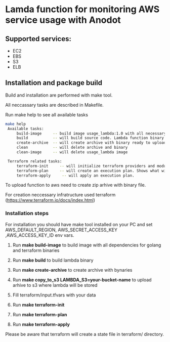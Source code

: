 # Lamda function for monitoring AWS service usage with Anodot

## Supported services:
- EC2
- EBS
- S3
- ELB 

## Installation and package build

Build and installation are performed with make tool.

All neccassary tasks are described in Makefile. 

Run make help to see all available tasks
```bash
make help
 Available tasks:
	 build-image     -- build image usage_lambda:1.0 with all necessary dependencies for lambda function build and lamdba function creation
	 build           -- will build source code. Lambda function binary name usage_lambda
	 create-archive  -- will create archive with binary ready to upload on S3
	 clean           -- will delete archive and binary
	 clean-image     -- will delete usage_lambda image

 Terraform related tasks:
	 terraform-init     -- will initialize terraform providers and modules
	 terraform-plan     -- will create an execution plan. Shows what will done. What services will be created
	 terraform-apply     -- will apply an execution plan.
```

To upload function to aws need to create zip arhive with binary file. 

For creation neccessary infratructure used terraform (https://www.terraform.io/docs/index.html)

### Installation steps
For installation you should have make tool installed on your PC and set AWS_DEFAULT_REGION, AWS_SECRET_ACCESS_KEY ,AWS_ACCESS_KEY_ID env vars.

1. Run **make build-image** to build image with all dependencies for golang and terraform binaries

2. Run **make build** to build lambda binary

3. Run **make create-archive** to create archive with bynaries 

4. Run **make copy_to_s3 LAMBDA_S3=your-bucket-name** to upload arhive to s3 where lambda will be stored

5. Fill terraform/input.tfvars with your data 

6. Run **make terraform-init**

7. Run **make terraform-plan**

8. Run **make terraform-apply**

Please be aware that terraform will create a state file in terraform/ directory.
